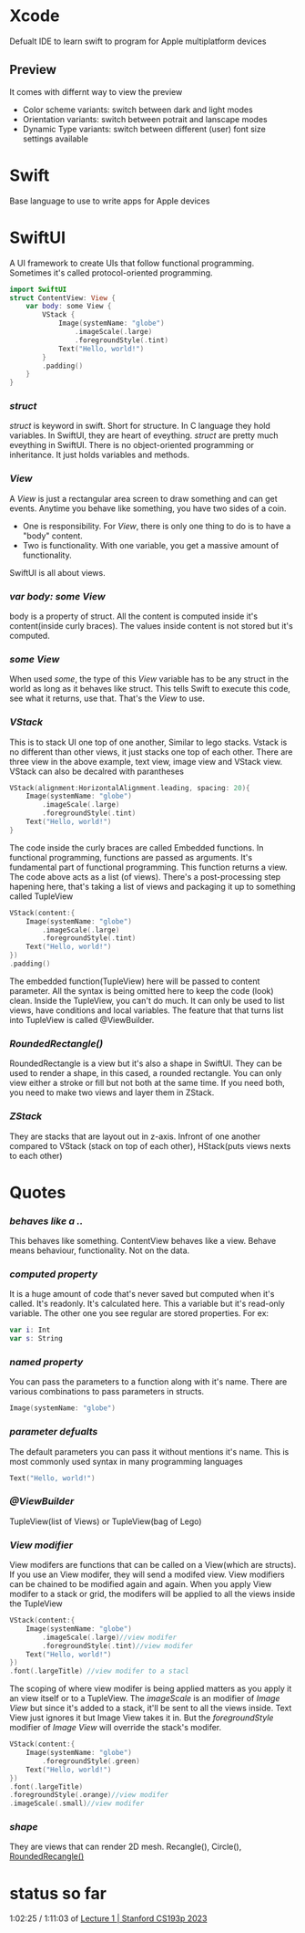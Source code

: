 # Xcode
Defualt IDE to learn swift to program for Apple multiplatform devices

## Preview
It comes with differnt way to view the preview <br/>
- Color scheme variants: switch between dark and light modes
- Orientation variants: switch between potrait and lanscape modes
- Dynamic Type variants: switch between different (user) font size settings available

# Swift
Base language to use to write apps for Apple devices


# SwiftUI
A UI framework to create UIs that follow functional programming. Sometimes it's called protocol-oriented programming.
```swift
import SwiftUI
struct ContentView: View {
    var body: some View {
        VStack {
			Image(systemName: "globe")
				.imageScale(.large)
                .foregroundStyle(.tint)
            Text("Hello, world!")
        }
        .padding()
    }
}
```
### _struct_
_struct_ is keyword in swift. Short for structure. In C language they hold variables. In SwiftUI, they are heart of eveything. _struct_ are pretty much eveything
in SwiftUI. There is no object-oriented programming or inheritance. It just holds variables and methods.

### _View_
A _View_ is just a rectangular area screen to draw something and can get events. Anytime you behave like something, you have two sides of a coin. <br/> 
- One is responsibility. For _View_, there is only one thing to do is to have a "body" content.<br/>
- Two is functionality. With one variable, you get a massive amount of functionality.<br/>

SwiftUI is all about views.

### _var body: some View_
body is a property of struct. All the content is computed inside it's content(inside curly braces). The values inside content is not stored but it's computed.

### _some View_
When used _some_, the type of this _View_ variable has to be any struct in the world as long as it behaves like struct. This tells Swift to execute this code, see what it returns, use that. That's the _View_ to use.
### _VStack_
This is to stack UI one top of one another, Similar to lego stacks. Vstack is no different than other views, it just stacks one top of each other. There are three view in the above example, text view, image view and VStack view.
VStack can also be decalred with parantheses
```swift
VStack(alignment:HorizontalAlignment.leading, spacing: 20){
	Image(systemName: "globe")
		.imageScale(.large)
		.foregroundStyle(.tint)
	Text("Hello, world!")
}
```
The code inside the curly braces are called Embedded functions. In functional programming, functions are passed as arguments. It's fundamental part of functional programming. This function returns a view. The code above acts as a list (of views). There's a post-processing step hapening here, that's taking a list of views and packaging it up to something called TupleView
```swift
VStack(content:{
	Image(systemName: "globe")
		.imageScale(.large)
		.foregroundStyle(.tint)
	Text("Hello, world!")
})
.padding()
```
The embedded function(TupleView) here will be passed to content parameter. All the syntax is being omitted here to keep the code (look) clean. Inside the TupleView, you can't do much. It can only be used to list views, have conditions and local variables. The feature that that turns list into TupleView is called @ViewBuilder.

### _RoundedRectangle()_
RoundedRectangle is a view but it's also a shape in SwiftUI. They can be used to render a shape, in this cased, a rounded rectangle. You can only view either a stroke or fill but not both at the same time. If you need both, you need to make two views and layer them in ZStack.

### _ZStack_
They are stacks that are layout out in z-axis. Infront of one another compared to VStack (stack on top of each other), HStack(puts views nexts to each other)


# Quotes
### _behaves like a .._
This behaves like something. ContentView behaves like a view. Behave means behaviour, functionality. Not on the data.

### _computed property_
It is a huge amount of code that's never saved but computed when it's called. It's readonly. It's calculated here. This a variable but it's read-only variable. The other one you see regular are stored properties. For ex:<br/>

```swift
var i: Int
var s: String
```
### _named property_
You can pass the parameters to a function along with it's name. There are various combinations to pass parameters in structs.
```swift
Image(systemName: "globe")
```
### _parameter defualts_
The default parameters you can pass it without mentions it's name. This is most commonly used syntax in many programming languages
```swift
Text("Hello, world!")
```
### _@ViewBuilder_
TupleView(list of Views) or TupleView(bag of Lego)

### _View modifier_
View modifers are functions that can be called on a View(which are structs). If you use an View modifer, they will send a modifed view. View modifiers can be chained to be modified again and again. When you apply View modifer to a stack or grid, the modifers will be applied to all the views inside the TupleView
```swift
VStack(content:{
	Image(systemName: "globe")
		.imageScale(.large)//view modifer
		.foregroundStyle(.tint)//view modifer
	Text("Hello, world!")
})
.font(.largeTitle) //view modifer to a stacl
```
The scoping of where view modifer is being applied matters as you apply it an view itself or to a TupleView. The _imageScale_ is an modifier of _Image View_ but since it's added to a stack, it'll be sent to all the views inside. Text View just ignores it but Image View takes it in. But the _foregroundStyle_ modifier of _Image View_ will override the stack's modifer.
```swift
VStack(content:{
	Image(systemName: "globe")
		.foregroundStyle(.green)
	Text("Hello, world!")
})
.font(.largeTitle)
.foregroundStyle(.orange)//view modifer
.imageScale(.small)//view modifer
```
### _shape_
They are views that can render 2D mesh. Recangle(), Circle(), [RoundedRecangle()](#roundedrectangle)

# status so far
1:02:25 / 1:11:03 of [Lecture 1 | Stanford CS193p 2023](https://www.youtube.com/watch?v=n1qabtjZ_jg&list=PLdMIs_TW2AN8cgrFVFJzJcqKACHhIyGd4&index=1)

